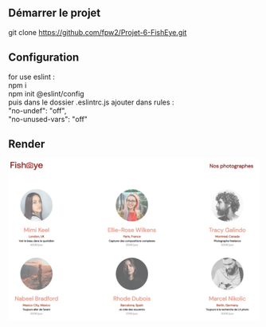 ## Démarrer le projet
git clone https://github.com/fpw2/Projet-6-FishEye.git  


## Configuration
for use eslint :  
npm i  
npm init @eslint/config  
puis dans le dossier .eslintrc.js ajouter dans rules :  
"no-undef": "off",  
"no-unused-vars": "off"    

## Render
![Alt text](assets/fisheye.png)
